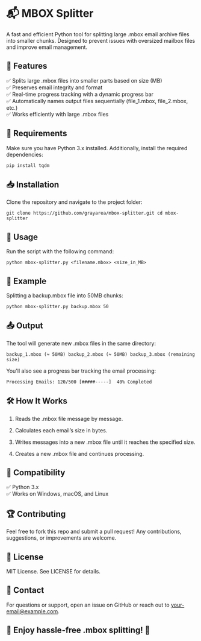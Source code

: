 # 📬 MBOX Splitter

A fast and efficient Python tool for splitting large .mbox email archive files into smaller chunks. Designed to prevent issues with oversized mailbox files and improve email management.  

## 🚀 Features

✅ Splits large .mbox files into smaller parts based on size (MB)  
✅ Preserves email integrity and format  
✅ Real-time progress tracking with a dynamic progress bar  
✅ Automatically names output files sequentially (file_1.mbox, file_2.mbox, etc.)  
✅ Works efficiently with large .mbox files  
  
## 📌 Requirements

Make sure you have Python 3.x installed. Additionally, install the required dependencies:

``pip install tqdm``  

## 📥 Installation

Clone the repository and navigate to the project folder:

``git clone https://github.com/grayarea/mbox-splitter.git
cd mbox-splitter``  

## 🔧 Usage

Run the script with the following command:

``python mbox-splitter.py <filename.mbox> <size_in_MB>``  

## 📌 Example

Splitting a backup.mbox file into 50MB chunks:

``python mbox-splitter.py backup.mbox 50``  

## 📤 Output

The tool will generate new .mbox files in the same directory:

``backup_1.mbox (≈ 50MB)
backup_2.mbox (≈ 50MB)
backup_3.mbox (remaining size)``  

You'll also see a progress bar tracking the email processing:

``Processing Emails: 120/500 [#####-----]  40% Completed``  

## 🛠️ How It Works

1. Reads the .mbox file message by message.

2. Calculates each email’s size in bytes.

3. Writes messages into a new .mbox file until it reaches the specified size.

4. Creates a new .mbox file and continues processing.  

## 🐍 Compatibility

✅ Python 3.x  
✅ Works on Windows, macOS, and Linux  

## 🏆 Contributing

Feel free to fork this repo and submit a pull request! Any contributions, suggestions, or improvements are welcome.  

## 📜 License

MIT License. See LICENSE for details.  

## 📧 Contact

For questions or support, open an issue on GitHub or reach out to your-email@example.com.  

## 🚀 Enjoy hassle-free .mbox splitting! 🎯
